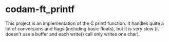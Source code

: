 # codam-ft_printf
This project is an implementation of the C printf function. It handles quite a lot of conversions and flags (including basic floats), but it is very slow (it doesn't use a buffer and each write() call only writes one char).

